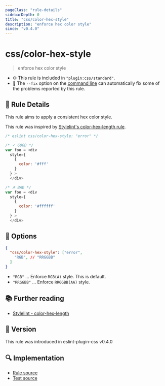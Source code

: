 ```yaml
---
pageClass: "rule-details"
sidebarDepth: 0
title: "css/color-hex-style"
description: "enforce hex color style"
since: "v0.4.0"
---
```

# css/color-hex-style

> enforce hex color style

- :gear: This rule is included in `"plugin:css/standard"`.
- :wrench: The `--fix` option on the [command line](https://eslint.org/docs/user-guide/command-line-interface#fixing-problems) can automatically fix some of the problems reported by this rule.

## :book: Rule Details

This rule aims to apply a consistent hex color style.

This rule was inspired by [Stylelint's color-hex-length rule](https://stylelint.io/user-guide/rules/list/color-hex-length/).

<eslint-code-block fix>

```js
/* eslint css/color-hex-style: "error" */

/* ✓ GOOD */
var foo = <div
  style={
    {
      color: '#fff'
    }
  } >
  </div>

/* ✗ BAD */
var foo = <div
  style={
    {
      color: '#ffffff'
    }
  } >
  </div>
```

</eslint-code-block>

## :wrench: Options

```json
{
  "css/color-hex-style": ["error",
    "RGB", // "RRGGBB"
  ]
}
```

- `"RGB"` ... Enforce `RGB(A)` style. This is default.
- `"RRGGBB"` ... Enforce `RRGGBB(AA)` style.

## :books: Further reading

- [Stylelint - color-hex-length]

[Stylelint - color-hex-length]: https://stylelint.io/user-guide/rules/list/color-hex-length/

## :rocket: Version

This rule was introduced in eslint-plugin-css v0.4.0

## :mag: Implementation

- [Rule source](https://github.com/ota-meshi/eslint-plugin-css/blob/main/lib/rules/color-hex-style.ts)
- [Test source](https://github.com/ota-meshi/eslint-plugin-css/blob/main/tests/lib/rules/color-hex-style.ts)
